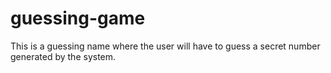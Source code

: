 # guessing-game
This is a guessing name where the user will have to guess a secret number generated by the system.
